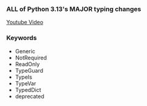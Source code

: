 ### ALL of Python 3.13's MAJOR typing changes

[Youtube Video](https://www.youtube.com/watch?v=6AbERjf9h_U&pp=ygU3QUxMIG9mIFB5dGhvbiAzLjEzJ3MgTUFKT1IgdHlwaW5nIGNoYW5nZXMgWzZBYkVSamY5aF9VXQ%3D%3D)

### Keywords

- Generic
- NotRequired
- ReadOnly
- TypeGuard
- TypeIs
- TypeVar
- TypedDict
- deprecated
